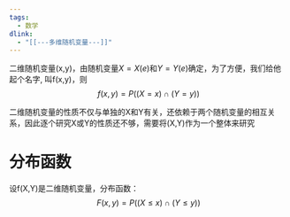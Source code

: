 ```yaml
---
tags:
  - 数学
dlink:
  - "[[---多维随机变量---]]"
---
```

二维随机变量(x,y)，由随机变量$X=X(e)$和$Y=Y(e)$确定，为了方便，我们给他起个名字, 叫f(x,y)，则
$$f(x,y)=P((X=x) \cap (Y=y))$$

二维随机变量的性质不仅与单独的X和Y有关，还依赖于两个随机变量的相互关系，因此逐个研究X或Y的性质还不够，需要将(X,Y)作为一个整体来研究

# 分布函数
设f(X,Y)是二维随机变量，分布函数：
$$F(x,y)=P((X\leq x)\cap(Y\leq y))$$

